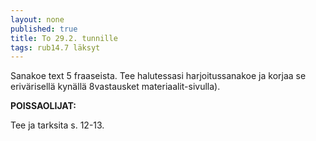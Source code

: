 ```yaml
---
layout: none
published: true
title: To 29.2. tunnille
tags: rub14.7 läksyt
---
```

Sanakoe text 5 fraaseista. Tee halutessasi harjoitussanakoe ja korjaa se erivärisellä kynällä 8vastausket materiaalit-sivulla). 

**POISSAOLIJAT:**

Tee ja tarksita s. 12-13.
